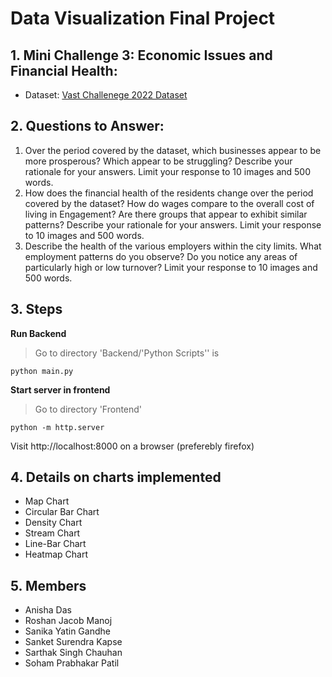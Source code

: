 # Data Visualization Final Project

## 1. Mini Challenge 3: Economic Issues and Financial Health:
- Dataset: [Vast Challenege 2022 Dataset](https://vast-challenge.github.io/2022/description.html)

## 2. Questions to Answer:
1. Over the period covered by the dataset, which businesses appear to be more prosperous? Which appear to be struggling? Describe your rationale for your answers. Limit your response to 10 images and 500 words.
2. How does the financial health of the residents change over the period covered by the dataset? How do wages compare to the overall cost of living in Engagement? Are there groups that appear to exhibit similar patterns? Describe your rationale for your answers. Limit your response to 10 images and 500 words.
3. Describe the health of the various employers within the city limits. What employment patterns do you observe? Do you notice any areas of particularly high or low turnover? Limit your response to 10 images and 500 words.

## 3. Steps
**Run Backend** 
> Go to directory 'Backend/'Python Scripts'' is

```
python main.py
```
**Start server in frontend**
> Go to directory 'Frontend'

```
python -m http.server
```
Visit http://localhost:8000 on a browser (preferebly firefox)


## 4. Details on charts implemented
- Map Chart
- Circular Bar Chart
- Density Chart
- Stream Chart
- Line-Bar Chart
- Heatmap Chart

## 5. Members
- Anisha Das
- Roshan Jacob Manoj
- Sanika Yatin Gandhe
- Sanket Surendra Kapse
- Sarthak Singh Chauhan
- Soham Prabhakar Patil



